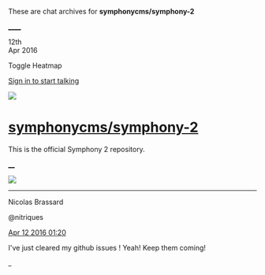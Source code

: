 These are chat archives for **symphonycms/symphony-2**

[__](/symphonycms/symphony-2/archives/2016/04/13)[__](/symphonycms/symphony-2/archives/2016/04/11)

12th  
Apr 2016

Toggle Heatmap

[Sign in to start talking](/login?action=login&button=archive-login)

![](https://avatars-02.gitter.im/group/iv/3/57542c45c43b8c601977197e?s=48)

#  [symphonycms/symphony-2](/symphonycms/symphony-2)

This is the official Symphony 2 repository.

[ __](/orgs/symphonycms/rooms "More symphonycms rooms")

![](https://avatars1.githubusercontent.com/u/771169?v=3&s=30)

____

Nicolas Brassard

@nitriques

[Apr 12 2016
01:20](https://gitter.im/symphonycms/symphony-2?at=570c4d742a2f4d4276139d75)

I've just cleared my github issues ! Yeah! Keep them coming!

_

